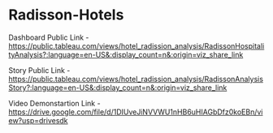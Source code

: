 # Radisson-Hotels


Dashboard Public Link - https://public.tableau.com/views/hotel_radission_analysis/RadissonHospitalityAnalysis?:language=en-US&:display_count=n&:origin=viz_share_link

Story Public Link - https://public.tableau.com/views/hotel_radission_analysis/RadissonAnalysisStory?:language=en-US&:display_count=n&:origin=viz_share_link

Video Demonstartion Link - https://drive.google.com/file/d/1DIUveJiNVVWU1nHB6uHIAGbDfz0koEBn/view?usp=drivesdk
